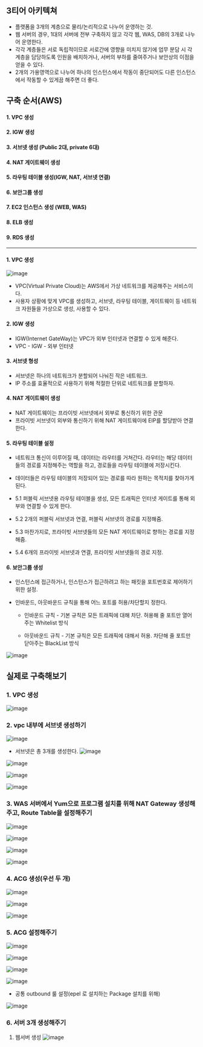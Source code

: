 ## 3티어 아키텍쳐

- 플랫폼을 3개의 계층으로 물리/논리적으로 나누어 운영하는 것.
- 웹 서버의 경우, 1대의 서버에 전부 구축하지 않고 각각 웹, WAS, DB의 3개로 나누어 운영한다.
- 각각 계층들은 서로 독립적이므로 서로간에 영향을 미치지 않기에 업무 분담 시 각 계층을 담당하도록 인원을 배치하거나, 서버의 부하를 줄여주거나 보안상의 이점을 얻을 수 있다.
- 2개의 가용영역으로 나누어 하나의 인스턴스에서 작동이 중단되어도 다른 인스턴스에서 작동할 수 있게끔 해주면 더 좋다.


## 구축 순서(AWS)

#### 1. VPC 생성
#### 2. IGW 생성
#### 3. 서브넷 생성 (Public 2대, private 6대)
#### 4. NAT 게이트웨이 생성
#### 5. 라우팅 테이블 생성(IGW, NAT, 서브넷 연결)
#### 6. 보안그룹 생성
#### 7. EC2 인스턴스 생성 (WEB, WAS)
#### 8. ELB 생성
#### 9. RDS 생성

---

#### 1. VPC 생성

![image](https://user-images.githubusercontent.com/108641325/195844995-c3c23fbd-ef87-4e5d-a64e-5625815ae5aa.png)

- VPC(Virtual Private Cloud)는 AWS에서 가상 네트워크를 제공해주는 서비스이다.
- 사용자 상황에 맞게 VPC를 생성하고, 서브넷, 라우팅 테이블, 게이트웨이 등 네트워크 자원들을 가상으로 생성, 사용할 수 있다.


#### 2. IGW 생성

- IGW(Internet GateWay)는 VPC가 외부 인터넷과 연결할 수 있게 해준다.
- VPC - IGW - 외부 인터넷


#### 3. 서브넷 형성

- 서브넷은 하나의 네트워크가 분할되어 나눠진 작은 네트워크.
- IP 주소를 효율적으로 사용하기 위해 적절한 단위로 네트워크를 분할하자.


#### 4. NAT 게이트웨이 생성

- NAT 게이트웨이는 프라이빗 서브넷에서 외부로 통신하기 위한 관문
- 프라이빗 서브넷이 외부와 통신하기 위해 NAT 게이트웨이에 EIP를 할당받아 연결한다.


#### 5. 라우팅 테이블 설정

- 네트워크 통신이 이루어질 때, 데이터는 라우터를 거쳐간다.
라우터는 해당 데이터들의 경로를 지정해주는 역할을 하고, 경로들을 라우팅 테이블에 저장시킨다.

- 데이터들은 라우팅 테이블의 저장되어 있는 경로를 따라 원하는 목적치를 찾아가게 된다.

- 5.1 퍼블릭 서브넷용 라우팅 테이블을 생성, 모든 트래픽은 인터넷 게이트를 통해 외부와 연결할 수 있게 한다.

- 5.2 2개의 퍼블릭 서브넷과 연결, 퍼블릭 서브넷의 경로를 지정해줌.

- 5.3 마찬가지로, 프라이빗 서브넷들의 모든 NAT 게이트웨이로 향하는 경로를 지정해줌.

- 5.4 6개의 프라이빗 서브넷과 연결, 프라이빗 서브넷들의 경로 지정.


#### 6. 보안그룹 생성

- 인스턴스에 접근하거나, 인스턴스가 접근하려고 하는 패킷을 포트번호로 제어하기 위한 설정.

- 인바운드, 아웃바운드 규칙을 통해 어느 포트를 허용/차단할지 정한다.

  - 인바운드 규칙 - 기본 규칙은 모든 트래픽에 대해 차단.
허용해 줄 포트만 열어주는 Whitelist 방식

  - 아웃바운드 규칙 - 기본 규칙은 모든 트래픽에 대해서 허용.
차단해 줄 포트만 닫아주는 BlackList 방식

![image](https://user-images.githubusercontent.com/108641325/195845518-f59413e0-abf9-414f-9478-eb8fe9b7f38e.png)


## 실제로 구축해보기

### 1. VPC 생성

![image](https://user-images.githubusercontent.com/108641325/195845709-57360c15-f393-4c7f-885e-afd5110f3bba.png)


### 2. vpc 내부에 서브넷 생성하기

![image](https://user-images.githubusercontent.com/108641325/195845748-cbf49d05-001d-4e5f-887d-72717ec4871e.png)


- 서브넷은 총 3개를 생성한다.
![image](https://user-images.githubusercontent.com/108641325/195845885-a7ffda9c-4486-494b-96f8-be933c85a12e.png)

![image](https://user-images.githubusercontent.com/108641325/195846034-2cd3598f-9c8e-4aa3-a3b2-a1b29aadebbc.png)

![image](https://user-images.githubusercontent.com/108641325/195846054-995accc6-06e3-4a58-aae3-e49d691f6e0a.png)

![image](https://user-images.githubusercontent.com/108641325/195846085-0cd6d9aa-7fbb-4f7d-891a-fbaf7b5c8777.png)


### 3. WAS 서버에서 Yum으로 프로그램 설치를 위해 NAT Gateway 생성해주고, Route Table을 설정해주기

![image](https://user-images.githubusercontent.com/108641325/195846138-52552e37-5d1e-4ce6-80c9-c08fd2d065ee.png)

![image](https://user-images.githubusercontent.com/108641325/195846156-2f70a653-cdda-4568-9234-eb6d2b409212.png)

![image](https://user-images.githubusercontent.com/108641325/195846624-2e27f923-1c62-43b9-abad-b84ed2b1947c.png)

![image](https://user-images.githubusercontent.com/108641325/195846642-f6b6e0b7-40f8-475a-99f7-55e14bc3bf18.png)


### 4. ACG 생성(우선 두 개)

![image](https://user-images.githubusercontent.com/108641325/195846693-333070ef-6d77-4ce2-97e3-f65aec9fc26e.png)

![image](https://user-images.githubusercontent.com/108641325/195846705-56d9492b-3d4e-4fee-b989-fdb4cbcdf9a3.png)

![image](https://user-images.githubusercontent.com/108641325/195846741-b655234f-b057-4c4c-b79d-5f056852ff59.png)


### 5. ACG 설정해주기

![image](https://user-images.githubusercontent.com/108641325/195846809-520732c3-d777-42af-a5bf-ff11f9845863.png)

![image](https://user-images.githubusercontent.com/108641325/195846832-4cd8211c-f590-4930-874d-63e12818fab0.png)

![image](https://user-images.githubusercontent.com/108641325/195846845-5fffbffa-592a-4f5a-9708-afbac4bdd727.png)

![image](https://user-images.githubusercontent.com/108641325/195846869-8ebc2f28-517c-477e-88a6-e21be0f4f0db.png)

- 공통 outbound 룰 설정(epel 로 설치하는 Package 설치를 위해)

![image](https://user-images.githubusercontent.com/108641325/195846925-22492a9c-4276-459a-a524-2ae3f05d5609.png)


### 6. 서버 3개 생성해주기

1. 웹서버 생성
![image](https://user-images.githubusercontent.com/108641325/195847118-05dd6f2b-942b-4737-9af5-78ded6e9aa79.png)

